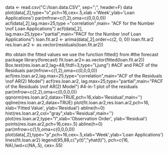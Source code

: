 data <- read.csv("C:/loan.data.CSV", sep=";", header=F)
data
plot(data[,2],type="o",pch=16,cex=.5,xlab ='Week',ylab='Loan Applications')
par(mfrow=c(1,2),oma=c(0,0,0,0))
acf(data[,2],lag.max=25,type ="correlation",main= "ACF for the 
    Number \nof Loan Applications")
acf(data[,2], lag.max=25,type="partial",main="PACF for the
    Number \nof Loan Applications")
loan.fit.ar2 <- arima(data[,2],order=c(2, 0, 0))
loan.fit.ar2
res.loan.ar2 <- as.vector(residuals(loan.fit.ar2))

#to obtain the fitted values we use the function fitted() from
#the forecast package
library(forecast)
fit.loan.ar2<-as.vector(fitted(loan.fit.ar2))
Box.test(res.loan.ar2,lag=48,fitdf=3,type="Ljung")
#ACF and PACF of the Residuals
par(mfrow=c(1,2),oma=c(0,0,0,0))
acf(res.loan.ar2,lag.max=25,type="correlation",main="ACF of the
Residuals \nof AR(2) Model")
acf(res.loan.ar2, lag.max=25,type="partial",main="PACF of the
Residuals \nof AR(2) Model")
#4-in-1 plot of the residuals
par(mfrow=c(2,2),oma=c(0,0,0,0))
qqnorm(res.loan.ar2,datax=TRUE,pch=16,xlab='Residual',main='')
qqline(res.loan.ar2,datax=TRUE)
plot(fit.loan.ar2,res.loan.ar2,pch=16, xlab='Fitted Value',
     ylab='Residual')
abline(h=0)
hist(res.loan.ar2,col="gray",xlab='Residual',main='')
plot(res.loan.ar2,type="l",xlab='Observation Order',
     ylab='Residual')
points(res.loan.ar2,pch=16,cex=.5)
abline(h=0)
par(mfrow=c(1,1),oma=c(0,0,0,0))
plot(data[,2],type="p",pch=16,cex=.5,xlab='Week',ylab='Loan Applications')
lines(fit.loan.ar2)
legend(95,88,c("y(t)","yhat(t)"), pch=c(16, NA),lwd=c(NA,.5),
       cex=.55)
